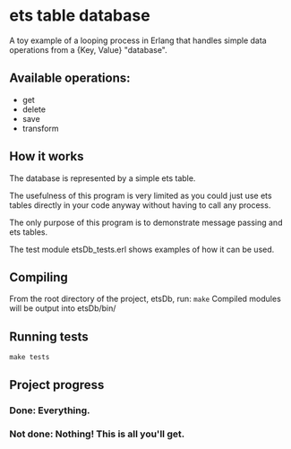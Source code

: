 # ets table database
A toy example of a looping process in Erlang that handles simple data operations from a {Key, Value} "database".

## Available operations:
* get
* delete
* save
* transform

## How it works
The database is represented by a simple ets table.

The usefulness of this program is very limited as you could just use ets tables directly in your code anyway without having to call any process.

The only purpose of this program is to demonstrate message passing and ets tables.

The test module etsDb_tests.erl shows examples of how it can be used.

## Compiling
From the root directory of the project, etsDb, run:
```make```
Compiled modules will be output into etsDb/bin/

## Running tests
```make tests```

## Project progress
### Done: Everything.
### Not done: Nothing! This is all you'll get.
